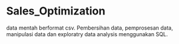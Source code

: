 # Sales_Optimization
data mentah berformat csv. Pembersihan data, pemprosesan data, manipulasi data dan exploratry data analysis menggunakan SQL. 
